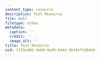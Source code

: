```yaml
---
content_type: resource
description: Test Resource
file: null
filetype: Video
metadata:
  caption: ''
  credit: ''
  image_alt: ''
title: Test Resource
uid: 1555e486-de89-4ed9-8444-db54efc68dd4
---
```

